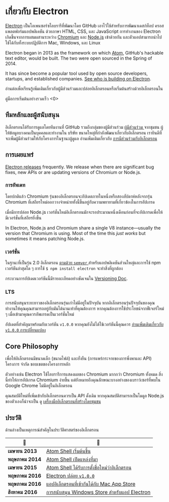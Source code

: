 # เกี่ยวกับ Electron

[Electron](https://electronjs.org) เป็นโอเพนซอร์ซไลบรารีที่พัฒนาโดย GitHub เอาไว้ใช้สำหรับการพัฒนาเดสก์ท็อป ครอสแพลตฟอร์มแอปพลิเคชัน ด้วยภาษา HTML, CSS, และ JavaScript การทำงานของ Electron เกิดขึ้นจากการผสมผสานระหว่าง [Chromium](https://www.chromium.org/Home) และ [Node.js](https://nodejs.org) เข้าด้วยกัน และตัวแอปสามารถนำไปใช้ได้กับทั้งระบบปฏิบัติการ Mac, Windows, และ Linux

Electron began in 2013 as the framework on which [Atom](https://atom.io), GitHub's hackable text editor, would be built. The two were open sourced in the Spring of 2014.

It has since become a popular tool used by open source developers, startups, and established companies. [See who is building on Electron](https://electronjs.org/apps).

อ่านต่อเพื่อเรียนรู้เพิ่มเติมเกี่ยวกับผู้มีส่วนร่วมและปล่อยอิเล็กตรอนหรือเริ่มต้นสร้างด้วยอิเล็กตรอนใน

 คู่มือการเริ่มต้นอย่างรวดเร็ว <0></p> 



## ทีมหลักและผู้สนับสนุน

อิเล็กตรอนได้รับการดูแลโดยทีมงานที่ GitHub รวมถึงกลุ่มของผู้มีส่วนร่วม [ ผู้มีส่วนร่วม ](https://github.com/electron/electron/graphs/contributors) จากชุมชน ผู้ให้ข้อมูลบางคนเป็นบุคคลและทำงานใน บริษัท ขนาดใหญ่ที่กำลังพัฒนาเกี่ยวกับอิเล็กตรอน เรายินดีที่จะเพิ่มผู้มีส่วนร่วมให้กับโครงการในฐานะผู้ดูแล อ่านเพิ่มเติมเกี่ยวกับ [ การมีส่วนร่วมกับอิเล็กตรอน ](https://github.com/electron/electron/blob/master/CONTRIBUTING.md)



## การเผยแพร่

[Electron releases](https://github.com/electron/electron/releases) frequently. We release when there are significant bug fixes, new APIs or are updating versions of Chromium or Node.js.



### การอัพเดท

โดยปกติแล้ว Chromium รุ่นของอิเล็กตรอนจะอัปเดตภายในหนึ่งหรือสองสัปดาห์หลังจากรุ่น Chromium ที่เสถียรใหม่ออกวางจำหน่ายทั้งนี้ขึ้นอยู่กับความพยายามที่เกี่ยวข้องในการอัปเกรด

เมื่อมีการปล่อย Node.js เวอร์ชั่นใหม่อิเล็กตรอนมักจะรอประมาณหนึ่งเดือนก่อนที่จะอัปเกรดเพื่อให้มีเวอร์ชั่นที่เสถียรยิ่งขึ้น

In Electron, Node.js and Chromium share a single V8 instance—usually the version that Chromium is using. Most of the time this _just works_ but sometimes it means patching Node.js.



### เวอร์ชั่น

ในฐานะที่เป็นรุ่น 2.0 อิเล็กตรอน [ ตามด้วย `semver` ](https://semver.org) สำหรับแอปพลิเคชันส่วนใหญ่และการใช้ npm เวอร์ชันล่าสุดใด ๆ การใช้ `$ npm install electron` จะทำสิ่งที่ถูกต้อง

กระบวนการอัปเดตเวอร์ชันนี้มีรายละเอียดอย่างชัดเจนใน [Versioning Doc](electron-versioning.md).



### LTS

การสนับสนุนระยะยาวของอิเล็กตรอนรุ่นเก่าไม่มีอยู่ในปัจจุบัน หากอิเล็กตรอนรุ่นปัจจุบันของคุณทำงานให้คุณคุณสามารถอยู่กับมันได้นานเท่าที่คุณต้องการ หากคุณต้องการใช้ประโยชน์จากฟีเจอร์ใหม่ ๆ เมื่อเข้ามาคุณควรอัพเกรดเป็นเวอร์ชั่นใหม่

อัปเดตที่สำคัญมาพร้อมกับเวอร์ชัน ` v1.0.0 ` หากคุณยังไม่ได้ใช้เวอร์ชันนี้คุณควร [ อ่านเพิ่มเติมเกี่ยวกับ ` v1.0.0 ` การเปลี่ยนแปลง ](https://electronjs.org/blog/electron-1-0)



## Core Philosophy

เพื่อให้อิเล็กตรอนมีขนาดเล็ก (ขนาดไฟล์) และยั่งยืน (การแพร่กระจายของการพึ่งพาและ API) โครงการ จำกัด ขอบเขตของโครงการหลัก

ตัวอย่างเช่น Electron ใช้ไลบรารีการแสดงผลของ Chromium มากกว่า Chromium ทั้งหมด สิ่งนี้ทำให้การอัปเกรด Chromium ง่ายขึ้น แต่ยังหมายถึงคุณลักษณะบางอย่างของเบราว์เซอร์ที่พบใน Google Chrome ไม่มีอยู่ในอิเล็กตรอน

คุณสมบัติใหม่ที่เพิ่มเข้ากับอิเล็กตรอนควรเป็น API ดั้งเดิม หากคุณสมบัติสามารถเป็นโมดูล Node.js ของตัวเองก็น่าจะเป็น ดู [ เครื่องมืออิเล็กตรอนที่สร้างโดยชุมชน ](https://electronjs.org/community)



## ประวัติ

ด้านล่างเป็นเหตุการณ์สำคัญในประวัติศาสตร์ของอิเล็กตรอน

| :calendar:       | :tada:                                                                                                            |
| ---------------- | ----------------------------------------------------------------------------------------------------------------- |
| **เมษายน 2013**  | [ Atom Shell เริ่มต้นขึ้น ](https://github.com/electron/electron/commit/6ef8875b1e93787fa9759f602e7880f28e8e6b45) |
| **พฤษภาคม 2014** | [ Atom Shell เปิดแหล่งที่มา ](https://blog.atom.io/2014/05/06/atom-is-now-open-source.html)                       |
| **เมษายน 2015**  | [ Atom Shell ได้รับการตั้งชื่อใหม่ว่าอิเล็กตรอน ](https://github.com/electron/electron/pull/1389)                 |
| **พฤษภาคม 2016** | [ Electron ปล่อย `v1.0.0` ](https://electronjs.org/blog/electron-1-0)                                             |
| **พฤษภาคม 2016** | [ แอปอิเล็กตรอนที่เข้ากันได้กับ Mac App Store ](mac-app-store-submission-guide.md)                                |
| **สิงหาคม 2016** | [ การสนับสนุน Windows Store สำหรับแอป Electron ](windows-store-guide.md)                                          |
